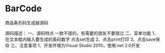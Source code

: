 # BarCode
商品条形码生成器源码

源码描述：
一、源码特点
       一款不错的，有需要的朋友不要错过
二、菜单功能
      1、在文本框内输入要生成的条码数字 点击set生成
      2、点击print打印
      3、点击save保存
三、注意事项
      1、开发环境为Visual Studio 2010，使用.net 2.0开发
